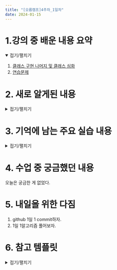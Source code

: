 ```yaml
---
title: "[오름캠프]4주차_1일차"
date: 2024-01-15
---
```


# 1.강의 중 배운 내용 요약

<details open>
<summary>접기/펼치기</summary>
<div markdown="1">  

1. [클래스 구현 나머지 및 클래스 심화](https://colab.research.google.com/drive/1wa204wkd-1ESwufM3zfUXjlF7242Qs_N?usp=sharing)
2. [연습문제](https://colab.research.google.com/drive/18x1zZ_YcCOQnuKIPrsTM3CfQ3NHOWO7B?usp=sharing)
    
</div>
</details>

# 2. 새로 알게된 내용

<details close>
<summary>접기/펼치기</summary>
<div markdown="1">  


1. datetime과 시간표현

    - 코드

        ```python
        from datetime import datetime

        datetime.now()
        datetime.now().date()
        datetime.now().year
        datetime.now().month
        datetime.now().day
        datetime.now().hour
        datetime.now().minute

        d = datetime.now()
        print(f'{d.year}/{d.month}/{d.day}') # 가볍게 사용하긴 좋지만, 날짜나 시간은 타입이 있습니다.

        d.strftime('올해 연도는 %Y!!')
        d.strftime('%y/%m/%d')
        d.strftime('%Y/%m/%d') #가장 많이 사용하는 date format, 하나만 기억해야 한다면 이것을 기억해주세요!
        ```

2. 함수에 반환값이 없다면?

    - 코드

        ```python
        def f():
            return

        f() # 반환값이 None이면 출력을 안 함. ; print(f())를 하면 None 출력
        ```

3. 쇼핑몰 장바구니와 아이템 분리

    - 코드

        ```python
        # 온라인 쇼핑몰에서 장바구니에 넣기

        class Cart:
            def __init__(self):
                self.items = []

            def add_item(self, item, count):
                self.items.append({
                    '물품': item,
                    '갯수': count,
                })

            def total_price(self):
                total_sum = 0
                for i in self.items:
                    total_sum += i['물품'].price * i['갯수']# i는 물품 즉 product의 instance
                return format(total_sum, ',')

        class Product:
            def __init__(self, product_name, price):
                self.product_name = product_name
                self.price = price

            def __str__(self):
                return self.product_name

            def __repr__(self): # 왜 str과 repr을 쌍으로 쓰나? 어떤 형태로 출력할 지 몰라서~ ; 다르게 출력되면 유지보수 시 힘듬
                # return 'hello world'
                return self.product_name

        로지텍키보드 = Product('로지텍키보드', 50000)
        LG모니터 = Product('LG모니터', 300000)
        그래픽카드4090 = Product('GTX4090', 2000000)

        hojun_cart = Cart()
        hojun_cart.add_item(로지텍키보드, 10)
        hojun_cart.add_item(LG모니터, 10)
        hojun_cart.add_item(그래픽카드4090, 2)
        hojun_cart.items
        hojun_cart.total_price()
        ```

4. 클래스 메서드와 클래스 변수(댓글 수, 멤버 수 등등) 갱신
    - 코드

        ```python
        # 클래스 메서드
        # 클래스 메서드는 클래스 변수를 변경하고 싶을 때 사용
        # 주의해야 할 점이 첫번째 인자로 오는 cls는 관습으로 고정입니다. 
        # self가 a로 바꾸면 작동은 하지만 관습적으로 안 되는 것처럼, cls도 바꾸시면 안됩니다.
        # clas는 class를 나타냅니다.

        class MyClass:
            count = 0

            @classmethod
            def increment(cls):
                cls.count += 1

        MyClass.increment()
        print(MyClass.count)  # 출력: 1

        ```

5. 정적 메서드와 그 활용

    - 코드

        ```python

        # 정적 메서드
        # 언제 쓰느냐!? 정적 메서드는 self로 내부 변수에 접근이 안되서
        # 책 클래스 만든 것 중 할인율 같이 관련은 있는 데 밖으로 함수를 뺴기 부담스러운 것들을 이렇게 사용

        class MyClass:
            @staticmethod
            def my_method(x, y):
                return x + y

        print(MyClass.my_method(5, 3)) 

        ```

        ```python
        class Book:
            def __init__(self, name, price):
                self.name = name
                self.price = price

            @staticmethod
            def 할인율(원가, 할인):
                return 원가 * (1-(할인/100))

        book1 = Book('python 100제', 9000)

        Book.할인율(book1.price, 10) # 밖으로 뺄 수 있는 함수이고, 굳이 안에 들어갈 필요가 없죠?
        # 그런데 할인율은 Book과 연관이 있습니다.
        # 이렇게 코딩을 하시면 유지보수하기가 좋습니다.# 밖으로 뺼 수 있는 함수이고, 굳이 안에 들어갈 필요가 없음.        
        ```

6. 메서드 오버라이딩과 그 활용

    - 코드

        ```python
        # 오버라이딩
        # 부모 클래스의 기능을 구현하는 것!

        class Animal:
            def sound(self):
                print("기본 동물 울음 소리, 악!")

        class Dog(Animal):
            def sound(self):
                print("왈왈!")

        class Cat(Animal):
            def sound(self):
                print("냐옹!")
       
        ```

        ```python
        # super()를 사용해서 부모의 메서드를 사용할 수 있습니다.
        class Person:
            def __init__(self, name):
                self.name = name

        class Student(Person):
            def __init__(self, name, student_id):
                super().__init__(name)  # 부모 클래스의 __init__ 메서드 호출
                # self.name = name 위 코드와 이코드는 동일합니다.
                self.student_id = student_id

        s = Student("Alice", "S12345")
        print(s.name)        # 출력: Alice
        print(s.student_id)  # 출력: S12345    
        ```

</div>
</details>

# 3. 기억에 남는 주요 실습 내용

<details close>
<summary>접기/펼치기</summary>
<div markdown="1"> 

## 실습 : class Comment 작성

### 1. 조건

```markdown
* 요구사항
- 각 댓글은 고유한 ID, 작성자 이름, 댓글 내용, 작성 시간을 가져야 합니다.
- 댓글은 하나 이상의 대댓글을 가질 수 있어야 합니다.
- 대댓글도 Comment 클래스의 인스턴스로 생성되며, 원 댓글에 종속됩니다.
- 시간은 '년-월-일 시:분' 형식으로 표시되어야 합니다.
- (선택 과제) 댓글 출력 기능 - 계층적 출력을 해보세요.
- (선택 과제)댓글에 대한 좋아요 기능을 추가할 수 있습니다.
```

### 2. 완성 코드

<details close>
<summary>접기/펼치기</summary>
<div markdown="1">

```python
# 대댓글 기능은 chatgpt의 도움을 받았습니다.

import uuid
from datetime import datetime
import time

class Comment:
    ids = []
    comment_counts = 0
    likes = 0

    def __init__(self, name, content):
        self.id = self._id_creation()
        self.name = name
        self.content = content
        self.replies = [] # 대댓글 저장 리스트
        self.written_date = datetime.now().strftime('%Y-%m-%d %H:%M')

        # Comment.comment_counts +=1

    def _id_creation(self):
        id = uuid.uuid4().hex
        if id not in self.ids:
            self.ids.append(id)
            return id
        else:
            return id

    def reply(self, next):
        self.replies.append(next)

    def like(self): # 좋아요 기능
        self.likes +=1

    def __str__(self):
        result = f'(좋아요 : {self.likes} ) [{self.written_date}] {self.name}: {self.content} \n'

        for reply in self.replies:
            result += f' - {reply}'
        return result

    def __repr__(self):
        result = f'(좋아요 : {self.likes} ) [{self.written_date}] {self.name}: {self.content} \n'

        for reply in self.replies:
            result += f' - {reply}'
        return result

    @classmethod
    def increment(cls):
        cls.comment_counts += 1

comment1 = Comment('철수', '파이썬 너무 어렵다.')
comment1.increment()
comment1.like()

time.sleep(60)

comment2 = Comment('길동', '난 할 만 하던데')
comment2.increment()
comment1.reply(comment2)

print(comment1)

time.sleep(60)

comment3 = Comment('John', 'That can be difficult at advanced levels')
comment3.increment()
comment2.reply(comment3)
comment3.like()

print(comment2)
print(comment3)


print('댓글 갯수 및 id 정보')
print(f'댓글 갯수: {Comment.comment_counts}개')
print(f'고유 id 리스트: {Comment.ids}')

# d.strftime('%Y-%m-%d %H:%M:%S')
```

</div>
</details>


</div>
</details>

# 4. 수업 중 궁금했던 내용
오늘은 궁금한 게 없었다. 

# 5. 내일을 위한 다짐
1. github 1일 1 commit하자.
2. 1일 1알고리즘 풀어보자.

# 6. 참고 템플릿

<details close>
<summary>접기/펼치기</summary>
<div markdown="1">
    
    [오늘 강의 요약 정리] - 오늘 어떤 것을 배웠나요?

    [오늘의 발견] - 오늘 배웠던 것 중에 처음 알았던 것은 어떤 것이 있었나요?

    [오늘의 실습] - 실습때 했던 코드를 첨부하는 것을 추천드립니다.

    [오늘의 질문] - 이해가 가지 않았다던가? 추가적으로 궁금한 것을 정리해보세요.

    [오늘의 복습] - 남은 시간 동안 어떻게 복습할 것인지?

    [내일을 위한 다짐] - 개인적인 피드백을 적어보고, 중간에 마음이 꺾이지 않기 위해 나의 다짐을 적어보고, 오늘을 정리해봅시다.

</div>
</details>
